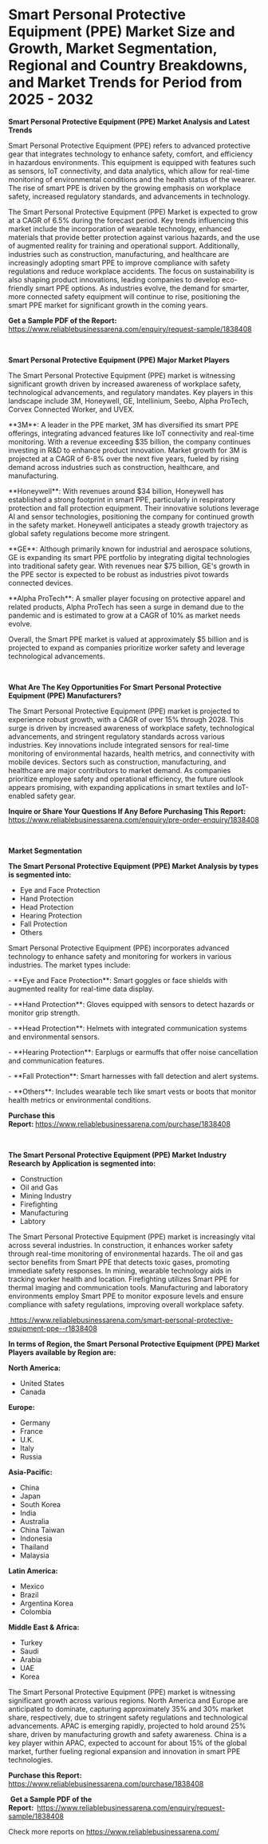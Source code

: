 <p><h1>Smart Personal Protective Equipment (PPE) Market Size and Growth, Market Segmentation, Regional and Country Breakdowns, and Market Trends for Period from 2025 -  2032</h1></p><p><strong>Smart Personal Protective Equipment (PPE) Market Analysis and Latest Trends</strong></p>
<p><p>Smart Personal Protective Equipment (PPE) refers to advanced protective gear that integrates technology to enhance safety, comfort, and efficiency in hazardous environments. This equipment is equipped with features such as sensors, IoT connectivity, and data analytics, which allow for real-time monitoring of environmental conditions and the health status of the wearer. The rise of smart PPE is driven by the growing emphasis on workplace safety, increased regulatory standards, and advancements in technology.</p><p>The Smart Personal Protective Equipment (PPE) Market is expected to grow at a CAGR of 6.5% during the forecast period. Key trends influencing this market include the incorporation of wearable technology, enhanced materials that provide better protection against various hazards, and the use of augmented reality for training and operational support. Additionally, industries such as construction, manufacturing, and healthcare are increasingly adopting smart PPE to improve compliance with safety regulations and reduce workplace accidents. The focus on sustainability is also shaping product innovations, leading companies to develop eco-friendly smart PPE options. As industries evolve, the demand for smarter, more connected safety equipment will continue to rise, positioning the smart PPE market for significant growth in the coming years.</p></p>
<p><strong>Get a Sample PDF of the Report:&nbsp;</strong> <a href="https://www.reliablebusinessarena.com/enquiry/request-sample/1838408?utm_campaign=3531&utm_medium=2&utm_source=Github&utm_content=ia&utm_term=05042025&utm_id=smart-personal-protective-equipment-ppe">https://www.reliablebusinessarena.com/enquiry/request-sample/1838408</a></p>
<p>&nbsp;</p>
<p><strong>Smart Personal Protective Equipment (PPE) Major Market Players</strong></p>
<p><p>The Smart Personal Protective Equipment (PPE) market is witnessing significant growth driven by increased awareness of workplace safety, technological advancements, and regulatory mandates. Key players in this landscape include 3M, Honeywell, GE, Intellinium, Seebo, Alpha ProTech, Corvex Connected Worker, and UVEX.</p><p>**3M**: A leader in the PPE market, 3M has diversified its smart PPE offerings, integrating advanced features like IoT connectivity and real-time monitoring. With a revenue exceeding $35 billion, the company continues investing in R&D to enhance product innovation. Market growth for 3M is projected at a CAGR of 6-8% over the next five years, fueled by rising demand across industries such as construction, healthcare, and manufacturing.</p><p>**Honeywell**: With revenues around $34 billion, Honeywell has established a strong footprint in smart PPE, particularly in respiratory protection and fall protection equipment. Their innovative solutions leverage AI and sensor technologies, positioning the company for continued growth in the safety market. Honeywell anticipates a steady growth trajectory as global safety regulations become more stringent.</p><p>**GE**: Although primarily known for industrial and aerospace solutions, GE is expanding its smart PPE portfolio by integrating digital technologies into traditional safety gear. With revenues near $75 billion, GE's growth in the PPE sector is expected to be robust as industries pivot towards connected devices.</p><p>**Alpha ProTech**: A smaller player focusing on protective apparel and related products, Alpha ProTech has seen a surge in demand due to the pandemic and is estimated to grow at a CAGR of 10% as market needs evolve. </p><p>Overall, the Smart PPE market is valued at approximately $5 billion and is projected to expand as companies prioritize worker safety and leverage technological advancements.</p></p>
<p>&nbsp;</p>
<p><strong>What Are The Key Opportunities For Smart Personal Protective Equipment (PPE) Manufacturers?</strong></p>
<p><p>The Smart Personal Protective Equipment (PPE) market is projected to experience robust growth, with a CAGR of over 15% through 2028. This surge is driven by increased awareness of workplace safety, technological advancements, and stringent regulatory standards across various industries. Key innovations include integrated sensors for real-time monitoring of environmental hazards, health metrics, and connectivity with mobile devices. Sectors such as construction, manufacturing, and healthcare are major contributors to market demand. As companies prioritize employee safety and operational efficiency, the future outlook appears promising, with expanding applications in smart textiles and IoT-enabled safety gear.</p></p>
<p><strong>Inquire or Share Your Questions If Any Before Purchasing This Report:</strong> <a href="https://www.reliablebusinessarena.com/enquiry/pre-order-enquiry/1838408?utm_campaign=3531&utm_medium=2&utm_source=Github&utm_content=ia&utm_term=05042025&utm_id=smart-personal-protective-equipment-ppe">https://www.reliablebusinessarena.com/enquiry/pre-order-enquiry/1838408</a></p>
<p>&nbsp;</p>
<p><strong>Market Segmentation</strong></p>
<p><strong>The Smart Personal Protective Equipment (PPE) Market Analysis by types is segmented into:</strong></p>
<p><ul><li>Eye and Face Protection</li><li>Hand Protection</li><li>Head Protection</li><li>Hearing Protection</li><li>Fall Protection</li><li>Others</li></ul></p>
<p><p>Smart Personal Protective Equipment (PPE) incorporates advanced technology to enhance safety and monitoring for workers in various industries. The market types include:</p><p>- **Eye and Face Protection**: Smart goggles or face shields with augmented reality for real-time data display.</p><p>- **Hand Protection**: Gloves equipped with sensors to detect hazards or monitor grip strength.</p><p>- **Head Protection**: Helmets with integrated communication systems and environmental sensors.</p><p>- **Hearing Protection**: Earplugs or earmuffs that offer noise cancellation and communication features.</p><p>- **Fall Protection**: Smart harnesses with fall detection and alert systems.</p><p>- **Others**: Includes wearable tech like smart vests or boots that monitor health metrics or environmental conditions.</p></p>
<p><strong>Purchase this Report:&nbsp;</strong><a href="https://www.reliablebusinessarena.com/purchase/1838408?utm_campaign=3531&utm_medium=2&utm_source=Github&utm_content=ia&utm_term=05042025&utm_id=smart-personal-protective-equipment-ppe">https://www.reliablebusinessarena.com/purchase/1838408</a></p>
<p>&nbsp;</p>
<p><strong>The Smart Personal Protective Equipment (PPE) Market Industry Research by Application is segmented into:</strong></p>
<p><ul><li>Construction</li><li>Oil and Gas</li><li>Mining Industry</li><li>Firefighting</li><li>Manufacturing</li><li>Labtory</li></ul></p>
<p><p>The Smart Personal Protective Equipment (PPE) market is increasingly vital across several industries. In construction, it enhances worker safety through real-time monitoring of environmental hazards. The oil and gas sector benefits from Smart PPE that detects toxic gases, promoting immediate safety responses. In mining, wearable technology aids in tracking worker health and location. Firefighting utilizes Smart PPE for thermal imaging and communication tools. Manufacturing and laboratory environments employ Smart PPE to monitor exposure levels and ensure compliance with safety regulations, improving overall workplace safety.</p></p>
<p><a href="https://www.reliablebusinessarena.com/smart-personal-protective-equipment-ppe--r1838408?utm_campaign=3531&utm_medium=2&utm_source=Github&utm_content=ia&utm_term=05042025&utm_id=smart-personal-protective-equipment-ppe">&nbsp;https://www.reliablebusinessarena.com/smart-personal-protective-equipment-ppe--r1838408</a></p>
<p><strong>In terms of Region, the Smart Personal Protective Equipment (PPE) Market Players available by Region are:</strong></p>
<p>
    <p> <strong> North America: </strong>
        <ul>
            <li>United States</li>
            <li>Canada</li>
        </ul>
        </p> 
    <p> <strong> Europe: </strong>
        <ul>
            <li>Germany</li>
            <li>France</li>
            <li>U.K.</li>
            <li>Italy</li>
            <li>Russia</li>
        </ul>
        </p> 
    <p> <strong> Asia-Pacific: </strong>
        <ul>
            <li>China</li>
            <li>Japan</li>
            <li>South Korea</li>
            <li>India</li>
            <li>Australia</li>
            <li>China Taiwan</li>
            <li>Indonesia</li>
            <li>Thailand</li>
            <li>Malaysia</li>
        </ul>
        </p> 
    <p> <strong> Latin America: </strong>
        <ul>
            <li>Mexico</li>
            <li>Brazil</li>
            <li>Argentina Korea</li>
            <li>Colombia</li>
        </ul>
        </p> 
    <p> <strong> Middle East & Africa: </strong>
        <ul>
            <li>Turkey</li>
            <li>Saudi</li>
            <li>Arabia</li>
            <li>UAE</li>
            <li>Korea</li>
        </ul>
    </p>
    </p>
<p><p>The Smart Personal Protective Equipment (PPE) market is witnessing significant growth across various regions. North America and Europe are anticipated to dominate, capturing approximately 35% and 30% market share, respectively, due to stringent safety regulations and technological advancements. APAC is emerging rapidly, projected to hold around 25% share, driven by manufacturing growth and safety awareness. China is a key player within APAC, expected to account for about 15% of the global market, further fueling regional expansion and innovation in smart PPE technologies.</p></p>
<p><strong>Purchase this Report: </strong><a href="https://www.reliablebusinessarena.com/purchase/1838408?utm_campaign=3531&utm_medium=2&utm_source=Github&utm_content=ia&utm_term=05042025&utm_id=smart-personal-protective-equipment-ppe">https://www.reliablebusinessarena.com/purchase/1838408</a></p>
<p>&nbsp;<strong>Get a Sample PDF of the Report:&nbsp;&nbsp;</strong><a href="https://www.reliablebusinessarena.com/enquiry/request-sample/1838408?utm_campaign=3531&utm_medium=2&utm_source=Github&utm_content=ia&utm_term=05042025&utm_id=smart-personal-protective-equipment-ppe">https://www.reliablebusinessarena.com/enquiry/request-sample/1838408</a></p>
<p><strong></strong></p>
<p>Check more reports on <a href="https://www.reliablebusinessarena.com/?utm_campaign=3531&utm_medium=2&utm_source=Github&utm_content=ia&utm_term=05042025&utm_id=smart-personal-protective-equipment-ppe">https://www.reliablebusinessarena.com/</a></p>